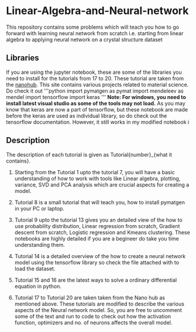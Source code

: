 # Linear-Algebra-and-Neural-network
This repository contains some problems which will teach you how to go forward with learning neural network from scratch i.e. starting from linear algebra to applying neural network on a crystal structure dataset

## Libraries 
If you are using the jupyter notebook, these are some of the libraries you need to install for the tutorials from 17 to 20. These tutorial are taken from the [nanohub](https://nanohub.org/tools/mseml). This site contains various projects related to material science. Do check it out
'''python
import pymatgen as pymat
import mendeleev as mendel
import tensorflow
import keras
'''
<b> Note: For windows, you need to install latest visual studio as some of the tools may not load.</b>
As you may know that keras are now a part of tensorflow, but these notebook are made before the keras are used as individual library, so do check out the tensorflow documentation. However, it still works in my modified notebook
i
## Description
The description of each tutorial is given as Tutorial{number}_{what it contains}.

1. Starting from the Tutorial 1 upto the tutorial 7, you will have a basic understanding of how to work with tools like Linear algebra, plotting, variance, SVD and PCA analysis which are crucial aspects for creating a model.
2. Tutorial 8 is a small tutorial that will teach you, how to install pymatgen in your PC or laptop. 

3. Tutorial 9 upto the tutorial 13 gives you an detailed view of the how to use probability distribution, Linear regression from scratch, Gradient descent from scratch, Logistic regression and Kmeans clustering. These notebooks are highly detailed if you are a begineer do take you time understanding them.
4. Tutorial 14 is a detailed overview of the how to create a neural network model using the tensorflow library so check the file attached with to load the dataset.
5. Tutorial 15 and 16 are the latest ways to solve a ordinary differential equation in python.
6. Tutorial 17 to Tutorial 20 are taken taken from the Nano hub as mentioned above. These tutorials are modified to describe the various aspects of the Neural network model.
So, you are free to uncomment some of the text and run to code to check out how the activation function, optimizers and no. of neurons affects the overall model.




